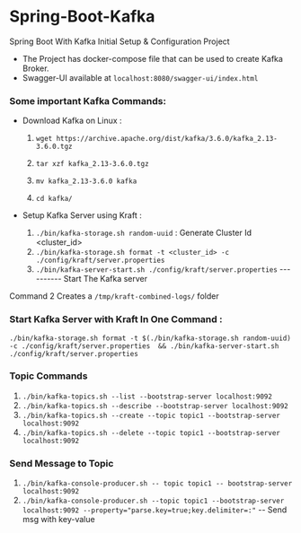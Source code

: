 # Spring-Boot-Kafka
Spring Boot With Kafka Initial Setup &amp; Configuration Project

 * The Project has docker-compose file that can be used to create Kafka Broker.
 * Swagger-UI available at `localhost:8080/swagger-ui/index.html`
### Some important Kafka Commands: 


* Download Kafka on Linux : 

   1. `wget https://archive.apache.org/dist/kafka/3.6.0/kafka_2.13-3.6.0.tgz`

  2. `tar xzf kafka_2.13-3.6.0.tgz`

  3. `mv kafka_2.13-3.6.0 kafka`

  4. `cd kafka/`

    
* Setup Kafka Server using Kraft :
  1. `./bin/kafka-storage.sh random-uuid`  : Generate Cluster Id <cluster_id>
  2. `./bin/kafka-storage.sh format -t <cluster_id> -c ./config/kraft/server.properties`
  3. `./bin/kafka-server-start.sh ./config/kraft/server.properties`                     ----------   Start The Kafka server

Command 2 Creates a `/tmp/kraft-combined-logs/` folder

### Start Kafka Server with Kraft In One Command :
`./bin/kafka-storage.sh format -t $(./bin/kafka-storage.sh random-uuid) -c ./config/kraft/server.properties  && ./bin/kafka-server-start.sh ./config/kraft/server.properties`

### Topic Commands
1. `./bin/kafka-topics.sh --list --bootstrap-server localhost:9092`
2. `./bin/kafka-topics.sh --describe --bootstrap-server localhost:9092`
3. `./bin/kafka-topics.sh --create --topic topic1 --bootstrap-server localhost:9092`
4. `./bin/kafka-topics.sh --delete --topic topic1 --bootstrap-server localhost:9092`

### Send Message to Topic
1. `./bin/kafka-console-producer.sh -- topic topic1 -- bootstrap-server localhost:9092`
2. `./bin/kafka-console-producer.sh --topic topic1 --bootstrap-server localhost:9092 --property="parse.key=true;key.delimiter=:"`   -- Send msg with key-value


